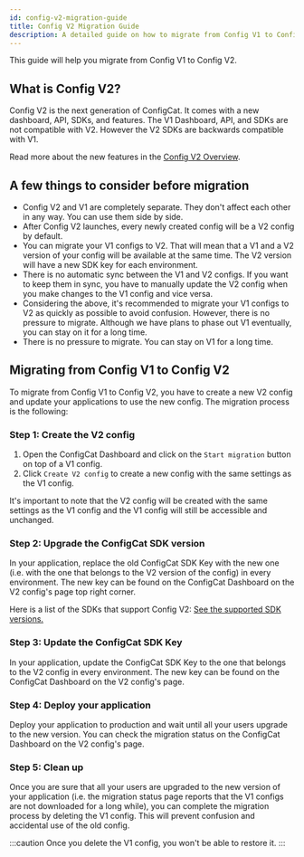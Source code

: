 ```yaml
---
id: config-v2-migration-guide
title: Config V2 Migration Guide
description: A detailed guide on how to migrate from Config V1 to Config V2.
---
```


This guide will help you migrate from Config V1 to Config V2.

## What is Config V2?

Config V2 is the next generation of ConfigCat. It comes with a new dashboard, API, SDKs, and features. The V1 Dashboard, API, and SDKs are not compatible with V2. However the V2 SDKs are backwards compatible with V1.

Read more about the new features in the [Config V2 Overview](advanced/config-v2).

## A few things to consider before migration

- Config V2 and V1 are completely separate. They don't affect each other in any way. You can use them side by side.
- After Config V2 launches, every newly created config will be a V2 config by default.
- You can migrate your V1 configs to V2. That will mean that a V1 and a V2 version of your config will be available at the same time. The V2 version will have a new SDK key for each environment.
- There is no automatic sync between the V1 and V2 configs. If you want to keep them in sync, you have to manually update the V2 config when you make changes to the V1 config and vice versa.
- Considering the above, it's recommended to migrate your V1 configs to V2 as quickly as possible to avoid confusion. However, there is no pressure to migrate. Although we have plans to phase out V1 eventually, you can stay on it for a long time.
- There is no pressure to migrate. You can stay on V1 for a long time.

## Migrating from Config V1 to Config V2

To migrate from Config V1 to Config V2, you have to create a new V2 config and update your applications to use the new config. The migration process is the following:

### Step 1: Create the V2 config

1. Open the ConfigCat Dashboard and click on the `Start migration` button on top of a V1 config.
2. Click `Create V2 config` to create a new config with the same settings as the V1 config.

It's important to note that the V2 config will be created with the same settings as the V1 config and the V1 config will still be accessible and unchanged.

### Step 2: Upgrade the ConfigCat SDK version

In your application, replace the old ConfigCat SDK Key with the new one (i.e. with the one that belongs to the V2 version of the config) in every environment. The new key can be found on the ConfigCat Dashboard on the V2 config's page top right corner.

Here is a list of the SDKs that support Config V2: [See the supported SDK versions.](advanced/config-v2-sdk-compatibility.md)

### Step 3: Update the ConfigCat SDK Key

In your application, update the ConfigCat SDK Key to the one that belongs to the V2 config in every environment. The new key can be found on the ConfigCat Dashboard on the V2 config's page.

### Step 4: Deploy your application

Deploy your application to production and wait until all your users upgrade to the new version. You can check the migration status on the ConfigCat Dashboard on the V2 config's page.

### Step 5: Clean up

Once you are sure that all your users are upgraded to the new version of your application (i.e. the migration status page reports that the V1 configs are not downloaded for a long while), you can complete the migration process by deleting the V1 config. This will prevent confusion and accidental use of the old config.

:::caution
Once you delete the V1 config, you won't be able to restore it.
:::